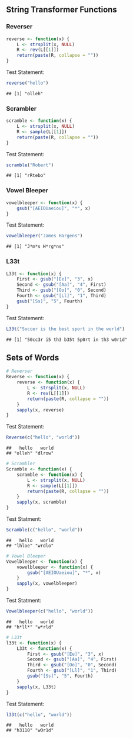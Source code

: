 ## String Transformer Functions 

### Reverser 


```r
reverse <- function(x) {
    L <- strsplit(x, NULL)
    R <- rev(L[[1]])
    return(paste(R, collapse = ""))
}
```


Test Statement: 

```r
reverse("hello")
```

```
## [1] "olleh"
```


### Scrambler 

```r
scramble <- function(x) {
    L <- strsplit(x, NULL)
    R <- sample(L[[1]])
    return(paste(R, collapse = ""))
}
```

Test Statement:

```r
scramble("Robert")
```

```
## [1] "rRtebo"
```

### Vowel Bleeper

```r
vowelbleeper <- function(x) {
    gsub("[AEIOUaeiou]", "*", x)
}
```

Test Statement:

```r
vowelbleeper("James Hargens")
```

```
## [1] "J*m*s H*rg*ns"
```

### L33t

```r
L33t <- function(x) {
    First <- gsub("[Ee]", "3", x)
    Second <- gsub("[Aa]", "4", First)
    Third <- gsub("[Oo]", "0", Second)
    Fourth <- gsub("[Ll]", "1", Third)
    gsub("[Ss]", "5", Fourth)
}
```

Test Statement:

```r
L33t("Soccer is the best sport in the world")
```

```
## [1] "50cc3r i5 th3 b35t 5p0rt in th3 w0r1d"
```

## Sets of Words

```r
# Reverser
Reverse <- function(x) {
    reverse <- function(x) {
        L <- strsplit(x, NULL)
        R <- rev(L[[1]])
        return(paste(R, collapse = ""))
    }
    sapply(x, reverse)
}
```

Test Statement:

```r
Reverse(c("hello", "world"))
```

```
##   hello   world 
## "olleh" "dlrow"
```


```r
# Scrambler
Scramble <- function(x) {
    scramble <- function(x) {
        L <- strsplit(x, NULL)
        R <- sample(L[[1]])
        return(paste(R, collapse = ""))
    }
    sapply(x, scramble)
}
```

Test Statment:

```r
Scramble(c("hello", "world"))
```

```
##   hello   world 
## "lhloe" "wrdlo"
```


```r
# Vowel Bleeper
Vowelbleeper <- function(x) {
    vowelbleeper <- function(x) {
        gsub("[AEIOUaeiou]", "*", x)
    }
    sapply(x, vowelbleeper)
}
```

Test Statment:

```r
Vowelbleeper(c("hello", "world"))
```

```
##   hello   world 
## "h*ll*" "w*rld"
```


```r
# L33t
l33t <- function(x) {
    L33t <- function(x) {
        First <- gsub("[Ee]", "3", x)
        Second <- gsub("[Aa]", "4", First)
        Third <- gsub("[Oo]", "0", Second)
        Fourth <- gsub("[Ll]", "1", Third)
        gsub("[Ss]", "5", Fourth)
    }
    sapply(x, L33t)
}
```

Test Statement:

```r
l33t(c("hello", "world"))
```

```
##   hello   world 
## "h3110" "w0r1d"
```






